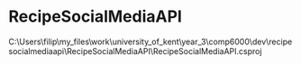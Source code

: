 # RecipeSocialMediaAPI

C:\Users\filip\my_files\work\university_of_kent\year_3\comp6000\dev\recipesocialmediaapi\RecipeSocialMediaAPI\RecipeSocialMediaAPI.csproj